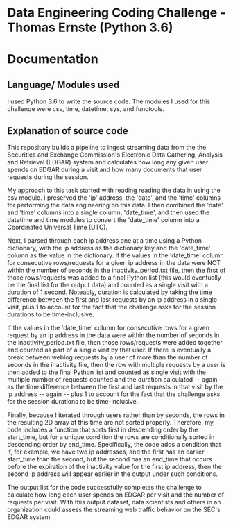 # Data Engineering Coding Challenge - Thomas Ernste (Python 3.6)

# Documentation

## Language/ Modules used

I used Python 3.6 to write the source code. The modules I used for this challenge were csv, time, datetime, sys, and functools.

## Explanation of source code

This repository builds a pipeline to ingest streaming data from the the Securities and Exchange Commission's Electronic Data Gathering, Analysis and Retrieval (EDGAR) system and calculates how long any given user spends on EDGAR during a visit and how many documents that user requests during the session.

My approach to this task started with reading reading the data in using the csv module. I preserved the 'ip' address, the 'date', and the 'time' columns for performing the data engineering on this data. I then combined the 'date' and 'time' columns into a single column, 'date_time', and then used the datetime and time modules to convert the 'date_time' column into a Coordinated Universal Time (UTC).

Next, I parsed through each ip address one at a time using a Python dictionary, with the ip address as the dictionary key and the 'date_time' column as the value in the dictionary. If the values in the 'date_time' column for consecutive rows/requests for a given ip address in the data were NOT within the number of seconds in the inactivity_period.txt file, then the first of those rows/requests was added to a final Python list (this would eventually be the final list for the output data) and counted as a single visit with a duration of 1 second. Noteably, duration is calculated by taking the time difference between the first and last requests by an ip address in a single visit, plus 1 to account for the fact that the challenge asks for the session durations to be time-inclusive. 

If the values in the 'date_time' column for consecutive rows for a given request by an ip address in the data were within the number of seconds in the inactivity_period.txt file, then those rows/requests were added together and counted as part of a single visit by that user. If there is eventually a break between weblog requests by a user of more than the number of seconds in the inactivity file, then the row with multiple requests by a user is then added to the final Python list and counted as single visit with the multiple number of requests counted and the duration calculated -- again -- as the time difference between the first and last requests in that visit by the ip address -- again -- plus 1 to account for the fact that the challenge asks for the session durations to be time-inclusive.

Finally, because I iterated through users rather than  by seconds, the rows in the resulting 2D array at this time are not sorted properly. Therefore, my code includes a function that sorts first in descending order by the start_time, but for a unique condition the rows are conditionally sorted in descending order by end_time. Specifically, the code adds a condition that if, for example, we have two ip addresses, and the first has an earlier start_time than the second, but the second has an end_time that occurs before the expiration of the inactivity value for the first ip address, then the second ip address will appear earlier in the output under such conditions.

The output list for the code successfully completes the challenge to calculate how long each user spends on EDGAR per visit and the number of requests per visit. With this output dataset, data scientists and others in an organization could assess the streaming web traffic behavior on the SEC's EDGAR system.

